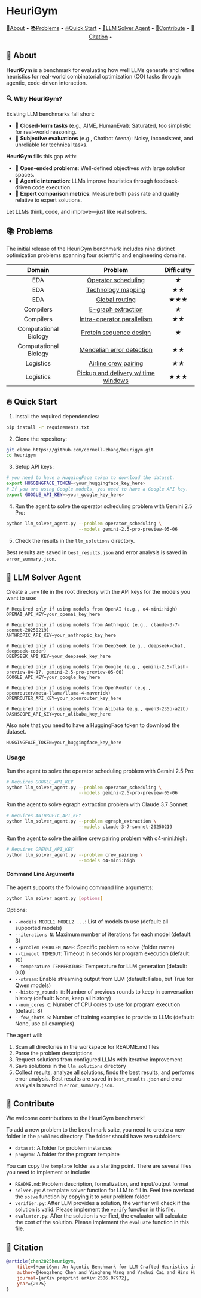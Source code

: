# HeuriGym

<p align="center">
    <a href="#-about">📙About</a> •
    <a href="#-problems">📚Problems</a> •
    <a href="#-quick-start">🔥Quick Start</a> •
    <a href="#-llm-solver-agent">🚀LLM Solver Agent</a> •
    <a href="#-contribute">🤝Contribute</a> •
    <a href="#-citation">📜Citation</a> •
</p>

## 📘 About

**HeuriGym** is a benchmark for evaluating how well LLMs generate and refine heuristics for real-world combinatorial optimization (CO) tasks through agentic, code-driven interaction.

### 🔍 Why HeuriGym?

Existing LLM benchmarks fall short:

- 🎯 **Closed-form tasks** (e.g., AIME, HumanEval): Saturated, too simplistic for real-world reasoning.
- 🤖 **Subjective evaluations** (e.g., Chatbot Arena): Noisy, inconsistent, and unreliable for technical tasks.


**HeuriGym** fills this gap with:

- 🧩 **Open-ended problems**: Well-defined objectives with large solution spaces.  
- 🤖 **Agentic interaction**: LLMs improve heuristics through feedback-driven code execution.  
- 📏 **Expert comparison metrics**: Measure both pass rate and quality relative to expert solutions.


Let LLMs think, code, and improve—just like real solvers.


## 📚 Problems

The initial release of the HeuriGym benchmark includes nine distinct optimization problems spanning four scientific and engineering domains. 


| Domain | Problem | Difficulty |
| :--: | :--: | :--: |
| EDA | [Operator scheduling](operator_scheduling) | ★ |
| EDA | [Technology mapping](technology_mapping) | ★★ |
| EDA | [Global routing](global_routing) | ★★★ |
| Compilers | [E-graph extraction](egraph_extraction) | ★ |
| Compilers | [Intra-operator parallelism](intra_op_parallel) | ★★ |
| Computational Biology | [Protein sequence design](protein_sequence_design) | ★ |
| Computational Biology | [Mendelian error detection](pedigree) | ★★ |
| Logistics | [Airline crew pairing](crew_pairing) | ★★ |
| Logistics | [Pickup and delivery w/ time windows](pickup_delivery_time_windows) | ★★★ |


## 🔥 Quick Start

1. Install the required dependencies:
```bash
pip install -r requirements.txt
```

2. Clone the repository:
```bash
git clone https://github.com/cornell-zhang/heurigym.git
cd heurigym
```

3. Setup API keys:

```bash
# you need to have a HuggingFace token to download the dataset.
export HUGGINGFACE_TOKEN=<your_huggingface_key_here>
# If you are using Google models, you need to have a Google API key. 
export GOOGLE_API_KEY=<your_google_key_here>
```

4. Run the agent to solve the operator scheduling problem with Gemini 2.5 Pro: 
```bash
python llm_solver_agent.py --problem operator_scheduling \
                           --models gemini-2.5-pro-preview-05-06
```

5. Check the results in the `llm_solutions` directory.

Best results are saved in `best_results.json` and error analysis is saved in `error_summary.json`.



## 🚀 LLM Solver Agent

Create a `.env` file in the root directory with the API keys for the models you want to use:
```
# Required only if using models from OpenAI (e.g., o4-mini:high)
OPENAI_API_KEY=your_openai_key_here

# Required only if using models from Anthropic (e.g., claude-3-7-sonnet-20250219)
ANTHROPIC_API_KEY=your_anthropic_key_here

# Required only if using models from DeepSeek (e.g., deepseek-chat, deepseek-coder)
DEEPSEEK_API_KEY=your_deepseek_key_here

# Required only if using models from Google (e.g., gemini-2.5-flash-preview-04-17, gemini-2.5-pro-preview-05-06)
GOOGLE_API_KEY=your_google_key_here

# Required only if using models from OpenRouter (e.g., openrouter/meta-llama/llama-4-maverick)
OPENROUTER_API_KEY=your_openrouter_key_here

# Required only if using models from Alibaba (e.g., qwen3-235b-a22b)
DASHSCOPE_API_KEY=your_alibaba_key_here
```

Also note that you need to have a HuggingFace token to download the dataset.
```
HUGGINGFACE_TOKEN=your_huggingface_key_here
```

### Usage

Run the agent to solve the operator scheduling problem with Gemini 2.5 Pro: 
```bash
# Requires GOOGLE_API_KEY
python llm_solver_agent.py --problem operator_scheduling \
                           --models gemini-2.5-pro-preview-05-06
```

Run the agent to solve egraph extraction problem with Claude 3.7 Sonnet:
```bash
# Requires ANTHROPIC_API_KEY
python llm_solver_agent.py --problem egraph_extraction \
                           --models claude-3-7-sonnet-20250219
```

Run the agent to solve the airline crew pairing problem with o4-mini:high:
```bash
# Requires OPENAI_API_KEY
python llm_solver_agent.py --problem crew_pairing \
                           --models o4-mini:high
```


#### Command Line Arguments

The agent supports the following command line arguments:

```bash
python llm_solver_agent.py [options]
```

Options:
- `--models MODEL1 MODEL2 ...`: List of models to use (default: all supported models)
- `--iterations N`: Maximum number of iterations for each model (default: 3)
- `--problem PROBLEM_NAME`: Specific problem to solve (folder name)
- `--timeout TIMEOUT`: Timeout in seconds for program execution (default: 10)
- `--temperature TEMPERATURE`: Temperature for LLM generation (default: 0.0)
- `--stream`: Enable streaming output from LLM (default: False, but True for Qwen models)
- `--history_rounds H`: Number of previous rounds to keep in conversation history (default: None, keep all history)
- `--num_cores C`: Number of CPU cores to use for program execution (default: 8)
- `--few_shots S`: Number of training examples to provide to LLMs (default: None, use all examples)



The agent will:
1. Scan all directories in the workspace for README.md files
2. Parse the problem descriptions
3. Request solutions from configured LLMs with iterative improvement
4. Save solutions in the `llm_solutions` directory
5. Collect results, analyze all solutions, finds the best results, and performs error analysis. Best results are saved in `best_results.json` and error analysis is saved in `error_summary.json`.






## 🤝 Contribute
We welcome contributions to the HeuriGym benchmark! 

To add a new problem to the benchmark suite, you need to create a new folder in the `problems` directory.
The folder should have two subfolders:
* `dataset`: A folder for problem instances
* `program`: A folder for the program template

You can copy the `template` folder as a starting point. There are several files you need to implement or include:
* `README.md`: Problem description, formalization, and input/output format
* `solver.py`: A template solver function for LLM to fill in. Feel free overload the `solve` function by copying it to your problem folder.
* `verifier.py`: After LLM provides a solution, the verifier will check if the solution is valid. Please implement the `verify` function in this file.
* `evaluator.py`: After the solution is verified, the evaluator will calculate the cost of the solution. Please implement the `evaluate` function in this file.





## 📜 Citation
```bibtex
@article{chen2025heurigym,
    title={HeuriGym: An Agentic Benchmark for LLM-Crafted Heuristics in Combinatorial Optimization}, 
    author={Hongzheng Chen and Yingheng Wang and Yaohui Cai and Hins Hu and Jiajie Li and Shirley Huang and Chenhui Deng and Rongjian Liang and Shufeng Kong and Haoxing Ren and Samitha Samaranayake and Carla P. Gomes and Zhiru Zhang},
    journal={arXiv preprint arXiv:2506.07972},
    year={2025}
}
```


